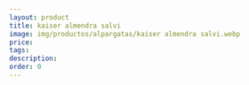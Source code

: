 ```yaml
---
layout: product
title: kaiser almendra salvi
image: img/productos/alpargatas/kaiser almendra salvi.webp
price: 
tags: 
description: 
order: 0
---
```

